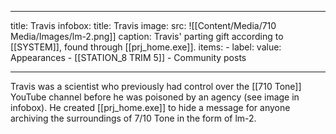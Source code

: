 
---
title: Travis
infobox:
  title: Travis
  image:
    src: ![[Content/Media/710 Media/Images/lm-2.png]]
    caption: Travis' parting gift according to [[SYSTEM]], found through [[prj_home.exe]].
  items:
    - label: 
      value: Appearances
	- [[STATION_8 TRIM 5]]
	- Community posts

---

Travis was a scientist who previously had control over the [[710 Tone]] YouTube channel before he was poisoned by an agency (see image in infobox). He created [[prj_home.exe]] to hide a message for anyone archiving the surroundings of 7/10 Tone in the form of lm-2.